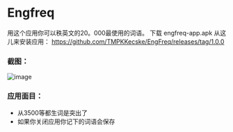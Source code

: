 # Engfreq
用这个应用你可以秩英文的20。000最使用的词语。
下载 engfreq-app.apk 从这儿来安装应用： 
https://github.com/TMPKKecske/EngFreq/releases/tag/1.0.0
### 截图：
![image](https://github.com/TMPKKecske/EngFreq/assets/60364668/1bf2fdfb-0568-4574-bafc-5a0313461462)
### 应用面目：
- 从3500等都生词是突出了
- 如果你关闭应用你记下的词语会保存
